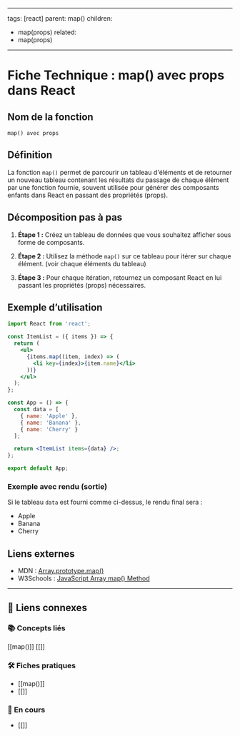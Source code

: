 

---
tags: [react]
parent: map()
children:
  - map(props)
related:
  - map(props)
---


# Fiche Technique : map() avec props dans React

## Nom de la fonction  
`map() avec props`

## Définition  
La fonction `map()` permet de parcourir un tableau d'éléments et de retourner un nouveau tableau contenant les résultats du passage de chaque élément par une fonction fournie, souvent utilisée pour générer des composants enfants dans React en passant des propriétés (props).

## Décomposition pas à pas  

1. **Étape 1 :** Créez un tableau de données que vous souhaitez afficher sous forme de composants.
   
2. **Étape 2 :** Utilisez la méthode `map()` sur ce tableau pour itérer sur chaque élément. (voir chaque éléments du tableau)

3. **Étape 3 :** Pour chaque itération, retournez un composant React en lui passant les propriétés (props) nécessaires.

## Exemple d’utilisation  

```jsx
import React from 'react';

const ItemList = ({ items }) => {
  return (
    <ul>
      {items.map((item, index) => (
        <li key={index}>{item.name}</li>
      ))}
    </ul>
  );
};

const App = () => {
  const data = [
    { name: 'Apple' },
    { name: 'Banana' },
    { name: 'Cherry' }
  ];

  return <ItemList items={data} />;
};

export default App;
```

### Exemple avec rendu (sortie)  

Si le tableau `data` est fourni comme ci-dessus, le rendu final sera :

- Apple
- Banana
- Cherry

## Liens externes  

- MDN : [Array.prototype.map()](https://developer.mozilla.org/fr/docs/Web/JavaScript/Reference/Global_Objects/Array/map)
- W3Schools : [JavaScript Array map() Method](https://www.w3schools.com/jsref/jsref_map.asp)

---

## 🔗 Liens connexes

### 📚 Concepts liés

[[map()]]
[[]]
### 🛠️ Fiches pratiques
- [[map()]]
- [[]]

### 🚧 En cours
- [[]]